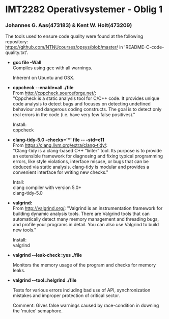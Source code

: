 # IMT2282 Operativsystemer - Oblig 1
### Johannes G. Aas(473183) & Kent W. Holt(473209)


The tools used to ensure code quality were found at the following repository:  
https://github.com/NTNUcourses/opsys/blob/master/ in 'README-C-code-quality.txt'.


* **gcc file -Wall**  
	Compiles using gcc with all warnings.

	Inherent on Ubuntu and OSX.


* **cppcheck --enable=all ./file**  
	From http://cppcheck.sourceforge.net/:  
	"Cppcheck is a static analysis tool for C/C++ code. It provides unique code analysis to detect bugs and focuses on detecting undefined behaviour and dangerous coding constructs. The goal is to detect only real errors in the code (i.e. have very few false positives)."

	Install:  
		cppcheck


* **clang-tidy-5.0 -checks='\*' file -- -std=c11**  
	From https://clang.llvm.org/extra/clang-tidy/:  
	"Clang-tidy is a clang-based C++ “linter” tool. Its purpose is to provide an extensible framework for diagnosing and fixing typical programming errors, like style violations, interface misuse, or bugs that can be deduced via static analysis. clang-tidy is modular and provides a convenient interface for writing new checks."

	Intall:  
		clang compiler with version 5.0+  
		clang-tidy-5.0


* **valgrind:**  
	From http://valgrind.org/:
		"Valgrind is an instrumentation framework for building dynamic analysis tools. There are Valgrind tools that can automatically detect many memory management and threading bugs, and profile your programs in detail. You can also use Valgrind to build new tools."

	Install:  
		valgrind

* **valgrind --leak-check=yes ./file**  

	Monitors the memory usage of the program and checks for memory leaks.


* **valgrind --tool=helgrind ./file**  

	Tests for various errors including bad use of API, synchronization mistakes and improper protection of critical sector.  

	Comment: Gives false warnings caused by race-condition in downing the 'mutex' semaphore.
